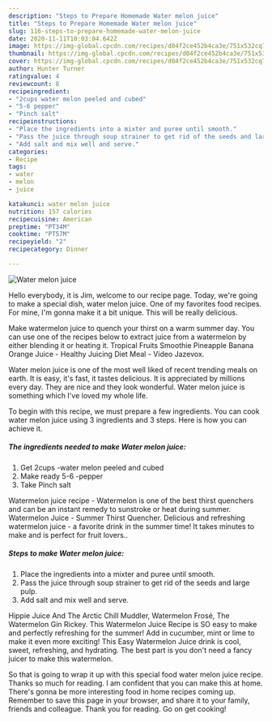 ```yaml
---
description: "Steps to Prepare Homemade Water melon juice"
title: "Steps to Prepare Homemade Water melon juice"
slug: 116-steps-to-prepare-homemade-water-melon-juice
date: 2020-11-11T10:03:04.642Z
image: https://img-global.cpcdn.com/recipes/d04f2ce452b4ca3e/751x532cq70/water-melon-juice-recipe-main-photo.jpg
thumbnail: https://img-global.cpcdn.com/recipes/d04f2ce452b4ca3e/751x532cq70/water-melon-juice-recipe-main-photo.jpg
cover: https://img-global.cpcdn.com/recipes/d04f2ce452b4ca3e/751x532cq70/water-melon-juice-recipe-main-photo.jpg
author: Hunter Turner
ratingvalue: 4
reviewcount: 8
recipeingredient:
- "2cups water melon peeled and cubed"
- "5-6 pepper"
- "Pinch salt"
recipeinstructions:
- "Place the ingredients into a mixter and puree until smooth."
- "Pass the juice through soup strainer to get rid of the seeds and large pulp."
- "Add salt and mix well and serve."
categories:
- Recipe
tags:
- water
- melon
- juice

katakunci: water melon juice 
nutrition: 157 calories
recipecuisine: American
preptime: "PT34M"
cooktime: "PT57M"
recipeyield: "2"
recipecategory: Dinner

---
```



![Water melon juice](https://img-global.cpcdn.com/recipes/d04f2ce452b4ca3e/751x532cq70/water-melon-juice-recipe-main-photo.jpg)

Hello everybody, it is Jim, welcome to our recipe page. Today, we're going to make a special dish, water melon juice. One of my favorites food recipes. For mine, I'm gonna make it a bit unique. This will be really delicious.

Make watermelon juice to quench your thirst on a warm summer day. You can use one of the recipes below to extract juice from a watermelon by either blending it or heating it. Tropical Fruits Smoothie Pineapple Banana Orange Juice - Healthy Juicing Diet Meal - Video Jazevox.

Water melon juice is one of the most well liked of recent trending meals on earth. It is easy, it's fast, it tastes delicious. It is appreciated by millions every day. They are nice and they look wonderful. Water melon juice is something which I've loved my whole life.


To begin with this recipe, we must prepare a few ingredients. You can cook water melon juice using 3 ingredients and 3 steps. Here is how you can achieve it.

<!--inarticleads1-->

##### The ingredients needed to make Water melon juice:

1. Get 2cups -water melon peeled and cubed
1. Make ready 5-6 -pepper
1. Take Pinch salt


Watermelon juice recipe - Watermelon is one of the best thirst quenchers and can be an instant remedy to sunstroke or heat during summer. Watermelon Juice - Summer Thirst Quencher. Delicious and refreshing watermelon juice - a favorite drink in the summer time! It takes minutes to make and is perfect for fruit lovers.. 

<!--inarticleads2-->

##### Steps to make Water melon juice:

1. Place the ingredients into a mixter and puree until smooth.
1. Pass the juice through soup strainer to get rid of the seeds and large pulp.
1. Add salt and mix well and serve.


Hippie Juice And The Arctic Chill Muddler, Watermelon Frosé, The Watermelon Gin Rickey. This Watermelon Juice Recipe is SO easy to make and perfectly refreshing for the summer! Add in cucumber, mint or lime to make it even more exciting! This Easy Watermelon Juice drink is cool, sweet, refreshing, and hydrating. The best part is you don&#39;t need a fancy juicer to make this watermelon. 

So that is going to wrap it up with this special food water melon juice recipe. Thanks so much for reading. I am confident that you can make this at home. There's gonna be more interesting food in home recipes coming up. Remember to save this page in your browser, and share it to your family, friends and colleague. Thank you for reading. Go on get cooking!

